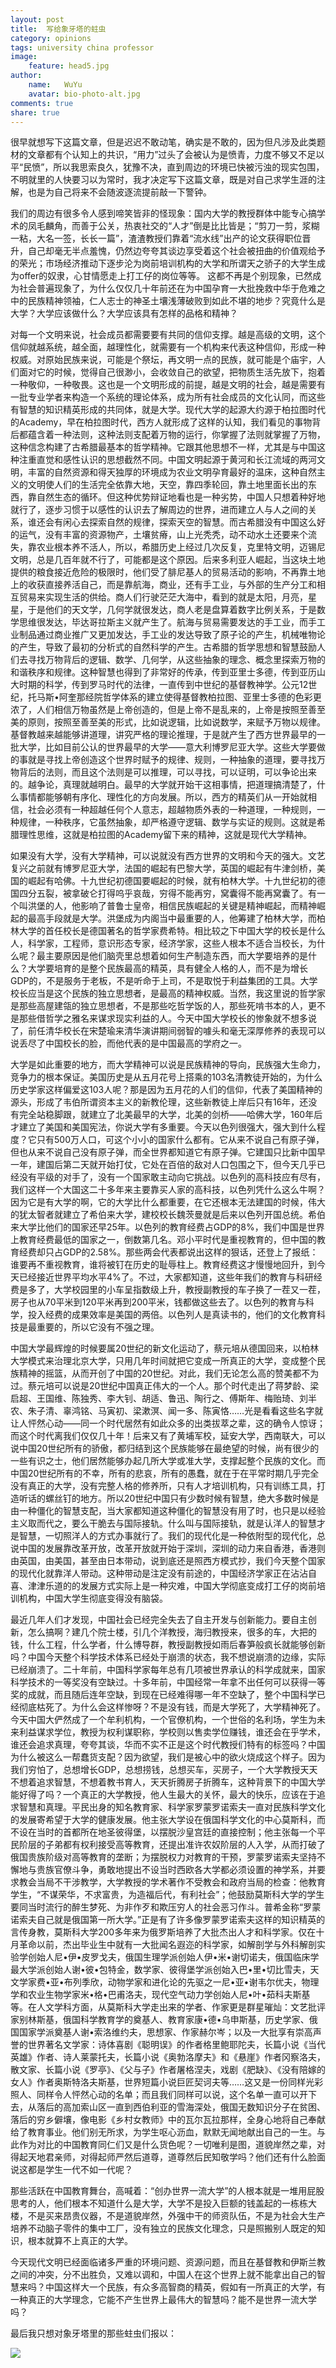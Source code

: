 ```yaml
---
layout: post
title:  写给象牙塔的蛀虫
category: opinions
tags: university china professor
image:
    feature: head5.jpg
author:
    name:   WuYu
    avatar: bio-photo-alt.jpg
comments: true
share: true
---
```


很早就想写下这篇文章，但是迟迟不敢动笔，确实是不敢的，因为但凡涉及此类题材的文章都有个认知上的共识，“用力”过头了会被认为是愤青，力度不够又不足以平“民愤”，所以我思索良久，犹豫不决，直到周边的环境已快被污浊的现实包围，不明就里的人快要习以为常时，我才决定写下这篇文章，既是对自己求学生涯的注解，也是为自己将来不会随波逐流提前敲一下警钟。

我们的周边有很多令人感到啼笑皆非的怪现象：国内大学的教授群体中能专心搞学术的凤毛麟角，而善于公关，热衷社交的“人才”倒是比比皆是；“剪刀一剪，浆糊一粘，大名一签，长长一篇”，渣渣教授们靠着“流水线”出产的论文获得职位晋升，自己却毫无半点羞愧，仍然边夸夸其谈边享受着这个社会被扭曲的价值观给予的荣光；市场经济推动下逐步沦为岗前培训机构的大学和所谓天之骄子的大学生成为offer的奴隶，心甘情愿走上打工仔的岗位等等。 这都不再是个别现象，已然成为社会普遍现象了，为什么仅仅几十年前还在为中国孕育一大批挽救中华于危难之中的民族精神领袖，仁人志士的神圣土壤浅薄破败到如此不堪的地步？究竟什么是大学？大学应该做什么？大学应该具有怎样的品格和精神？


对每一个文明来说，社会成员都需要要有共同的信仰支撑。越是高级的文明，这个信仰就越系统，越全面，越理性化，就需要有一个机构来代表这种信仰，形成一种权威。对原始民族来说，可能是个祭坛，再文明一点的民族，就可能是个庙宇，人们面对它的时候，觉得自己很渺小，会收敛自己的欲望，把物质生活先放下，抱着一种敬仰，一种敬畏。这也是一个文明形成的前提，越是文明的社会，越是需要有一批专业学者来构造一个系统的理论体系，成为所有社会成员的文化认同，而这些有智慧的知识精英形成的共同体，就是大学。现代大学的起源大约源于柏拉图时代的Academy，早在柏拉图时代，西方人就形成了这样的认知，我们看见的事物背后都蕴含着一种法则，这种法则支配着万物的运行，你掌握了法则就掌握了万物，这种信念构建了古希腊最基本的哲学精神。它跟其他思想不一样，尤其是与中国这种注重直觉和感性认识的思想截然不同。中国文明起源于黄河和长江流域的两河文明，丰富的自然资源和得天独厚的环境成为农业文明孕育最好的温床，这种自然主义的文明使人们的生活完全依靠大地，天空，靠四季轮回，靠土地里面长出的东西，靠自然生态的循环。但这种优势辩证地看也是一种劣势，中国人只想着种好地就行了，逐步习惯于以感性的认识去了解周边的世界，进而建立人与人之间的关系，谁还会有闲心去探索自然的规律，探索天空的智慧。而古希腊没有中国这么好的运气，没有丰富的资源物产，土壤贫瘠，山上光秃秃，动不动水土还要来个流失，靠农业根本养不活人，所以，希腊历史上经过几次反复，克里特文明，迈锡尼文明，总是几百年就不行了，可能都是这个原因。后来多利亚人崛起，当这块土地提供的粮食接近危险的极限时，他们受了腓尼基人的贸易活动的影响，不再靠土地上的收获直接养活自己，而是靠航海，商业，还有手工业，与外部的生产分工和相互贸易来实现生活的供给。商人们行驶茫茫大海中，看到的就是太阳，月亮，星星，于是他们的天文学，几何学就很发达，商人老是盘算着数字比例关系，于是数学思维很发达，毕达哥拉斯主义就产生了。航海与贸易需要发达的手工业，而手工业制品通过商业推广又更加发达，手工业的发达导致了原子论的产生，机械唯物论的产生，导致了最初的分析式的自然科学的产生。古希腊的哲学思想和智慧鼓励人们去寻找万物背后的逻辑、数学、几何学，从这些抽象的理念、概念里探索万物的和谐秩序和规律。这种智慧也得到了非常好的传承，传到亚里士多德，传到亚历山大时期的科学，传到罗马时代的法律，一直传到中世纪的基督教神学。公元12世纪，托马斯•阿奎那经院哲学体系的建立使得基督教柏拉图、亚里士多德的色彩更浓了，人们相信万物虽然是上帝创造的，但是上帝不是乱来的，上帝是按照至善至美的原则，按照至善至美的形式，比如说逻辑，比如说数学，来赋予万物以规律。基督教越来越能够讲道理，讲究严格的理论推理，于是就产生了西方世界最早的一批大学，比如目前公认的世界最早的大学——意大利博罗尼亚大学。这些大学要做的事就是寻找上帝创造这个世界时赋予的规律、规则，一种抽象的道理，要寻找万物背后的法则，而且这个法则是可以推理，可以寻找，可以证明，可以争论出来的。越争论，真理就越明白。最早的大学就开始干这相事情，把道理搞清楚了，什么事情都能够朝有序化、理性化的方向发展。所以，西方的精英们从一开始就相信，社会必须有一种超越任何个人意志，超越物质外表的一种道理，一种规则，一种规律，一种秩序，它虽然抽象，却严格遵守逻辑、数学与实证的规则。这就是希腊理性思维，这就是柏拉图的Academy留下来的精神，这就是现代大学精神。

如果没有大学，没有大学精神，可以说就没有西方世界的文明和今天的强大。文艺复兴之前就有博罗尼亚大学，法国的崛起有巴黎大学，英国的崛起有牛津剑桥，美国的崛起有哈佛。十九世纪初德国要崛起的时候，就有柏林大学。十九世纪初的德国四分五裂，被拿破仑打得呜乎哀哉，穷得不能再穷，窝囊得不能再窝囊了。有一个叫洪堡的人，他影响了普鲁士皇帝，相信民族崛起的关键是精神崛起，而精神崛起的最高手段就是大学。洪堡成为内阁当中最重要的人，他筹建了柏林大学，而柏林大学的首任校长是德国著名的哲学家费希特。相比较之下中国大学的校长是什么人，科学家，工程师，意识形态专家，经济学家，这些人根本不适合当校长，为什么呢？最主要原因是他们脑壳里总想着如何生产制造东西，而大学要培养的是什么？大学要培育的是整个民族最高的精英，具有健全人格的人，而不是为增长GDP的，不是服务于老板，不是听命于上司，不是取悦于利益集团的工具。大学校长应当是这个民族的独立思想者，是最高的精神权威。当然，我这里说的哲学家是那些高屋建瓴的独立思想者，不是那些吃哲学饭的人，那些死啃书本的人，更不是那些借哲学之雅名来谋求现实利益的人。今天中国大学校长的惨象就不想多说了，前任清华校长在宋楚瑜来清华演讲期间弱智的噱头和毫无深厚修养的表现可以说丢尽了中国校长的脸，而他代表的是中国最高的学府之一。

大学是如此重要的地方，而大学精神可以说是民族精神的导向，民族强大生命力，竞争力的根本保证。美国历史是从五月花号上搭乘的103名清教徒开始的，为什么历史学家这样偏爱这103人呢？那是因为五月花的人们的信仰，代表了美国精神的源头，形成了韦伯所谓资本主义的新教伦理，这些新教徒上岸后只有16年，还没有完全站稳脚跟，就建立了北美最早的大学，北美的剑桥——哈佛大学，160年后才建立了美国和美国宪法，你说大学有多重要。今天以色列很强大，强大到什么程度？它只有500万人口，可这个小小的国家什么都有。它从来不说自己有原子弹，但也从来不说自己没有原子弹，而全世界都知道它有原子弹。它建国只比新中国早一年，建国后第二天就开始打仗，它处在百倍的敌对人口包围之下，但今天几乎已经没有平级的对手了，没有一个国家敢主动向它挑战。以色列的高科技应有尽有，我们这样一个大国这二十多年来主要靠买人家的高科技，以色列凭什么这么牛啊？因为它是有大学的啊，它的大学比什么都重要，在它还根本无法建国的时候，伟大的犹太智者就建立了希伯来大学，建校校长魏茨曼就是后来以色列开国总统。希伯来大学比他们的国家还早25年。以色列的教育经费占GDP的8%，我们中国是世界上教育经费最低的国家之一，倒数第几名。邓小平时代是重视教育的，但中国的教育经费却只占GDP的2.58%。那些两会代表都说出这样的狠话，还登上了报纸：谁要再不重视教育，谁将被钉在历史的耻辱柱上。教育经费这才慢慢地回升，到今天已经接近世界平均水平4%了。不过，大家都知道，这些年我们的教育与科研经费是多了，大学校园里的小车呈指数级上升，教授副教授的车子换了一茬又一茬，房子也从70平米到120平米再到200平米，钱都做这些去了。以色列的教育与科学，投入经费的成果效率是美国的两倍。以色列人是真读书的，他们的文化教育科技是最重要的，所以它没有不强之理。

中国大学最辉煌的时候要属20世纪的新文化运动了，蔡元培从德国回来，以柏林大学模式来治理北京大学，只用几年时间就把它变成一所真正的大学，变成整个民族精神的摇篮，从而开创了中国的20世纪。对此，我们无论怎么高的赞美都不为过。蔡元培可以说是20世纪中国真正伟大的一个人。那个时代走出了蒋梦龄、梁启超、王国维、陈独秀、李大钊、胡适、鲁迅、陶行之、傅斯年、梅贻琦、刘半农、朱子清、辜鸿铭、马寅初、梁漱溟、闻一多、陈寅恪……光是看看这些名字就让人怦然心动——同一个时代居然有如此众多的出类拔萃之辈，这的确令人惊讶；而这个时代离我们仅仅几十年！后来又有了黄埔军校，延安大学，西南联大，可以说中国20世纪所有的骄傲，都归结到这个民族能够在最绝望的时候，尚有很少的一些有识之士，他们居然能够办起几所大学或准大学，支撑起整个民族的文化。而中国20世纪所有的不幸，所有的悲哀，所有的愚蠢，就在于在平常时期几乎完全没有真正的大学，没有完整人格的修养所，只有人才培训机构，只有训练工具，打造听话的螺丝钉的地方。所以20世纪中国只有少数时候有智慧，绝大多数时候是由一种僵化的智慧支配，当大家都知道这种僵化的智慧没有用了时，也只是以经验主义取而代之，要么干脆去与国际接轨。什么叫与国际接轨，就是认洋人的智慧才是智慧，一切照洋人的方式办事就行了。我们的现代化是一种依附型的现代化，总说中国的发展靠改革开放，改革开放就开始于深圳，深圳的动力来自香港，香港则由英国，由美国，甚至由日本带动，说到底还是照西方模式抄，我们今天整个国家的现代化就靠洋人带动。这种带动是注定没有前途的，中国经济学家正在沾沾自喜、津津乐道的的发展方式实际上是一种灾难，中国大学彻底变成打工仔的岗前培训机构，中国大学生彻底变得没有脑袋。

最近几年人们才发现，中国社会已经完全失去了自主开发与创新能力。要自主创新，怎么搞啊？建几个院士楼，引几个洋教授，海归教授来，很多的车，大把的钱，什么工程，什么学者，什么博导群，教授副教授如雨后春笋般疯长就能够创新吗？中国今天整个科学技术体系已经处于崩溃的状态，我不想说崩溃的边缘，实际已经崩溃了。二十年前，中国科学家每年总有几项被世界承认的科学成就来，国家科学技术的一等奖没有空缺过。十多年前，中国经常一年拿不出任何可以获得一等奖的成就，而且随后连年空缺，到现在已经难得哪一年不空缺了，整个中国科学已经彻底枯死了。为什么会这样惨呀？不是没有钱，而是大学死了，大学精神死了。今天中国大俨然成了一个牟利机构，一个官僚机构，一个世俗的名利场，学生为未来利益谋求学位，教授为权利谋职称，学校则以售卖学位赚钱，谁还会在乎学术，谁还会追求真理，夸夸其谈，华而不实不正是这个时代教授们特有的标签吗？中国为什么被这么一帮蠢货支配？因为欲望，我们是被心中的欲火烧成这个样子。因为我们穷怕了，总想增长GDP，总想捞钱，总想买车，买房子，一个大学教授天天不想着追求智慧，不想着教书育人，天天折腾房子折腾车，这种背景下的中国大学能好得了吗？一个真正的大学教授，他人生最大的关怀，最大的快乐，应该在于追求智慧和真理。平民出身的知名教育家、科学家罗蒙罗诺索夫一直对民族科学文化的发展寄希望于大学的健康发展。他主张大学设在俄国科学文化的中心莫斯科，而不设在当时的首都所在地圣彼得堡，以摆脱沙皇宫廷的直接控制；他主张每一个平民阶层的子弟都有权利接受高等教育，还提出准许农奴阶层的人入学，从而打破了俄国贵族阶级对高等教育的垄断；为摆脱权力对教育的干预，罗蒙罗诺索夫坚持不懈地与贵族官僚斗争，勇敢地提出不设当时西欧各大学都必须设置的神学系，并要求教会当局不干涉教学，大学教授的学术著作不受教会和政府当局的检查：他教育学生，“不谋荣华，不求富贵，为造福后代，有利社会”；他鼓励莫斯科大学的学生要同当时流行的醉生梦死、为非作歹和欺压穷人的社会恶习作斗。普希金称“罗蒙诺索夫自己就是俄国第一所大学。”正是有了许多像罗蒙罗诺索夫这样的知识精英的言传身教，莫斯科大学200多年来为俄罗斯培养了大批杰出人才和科学家。仅在十月革命以前，杰出毕业生中就有一大批闻名遐迩的科学家，如解剖学与外科解剖实验学创始人尼•伊•皮罗戈夫，俄国生理学派创始人伊•米•谢切诺夫，俄国临床学最大学派创始人谢•彼•包特金，数学家、彼得堡学派创始入巴•里•切比雪夫，天文学家费•亚•布列季欣，动物学家和进化论的先驱之一尼•亚•谢韦尔优夫，物理学和农业生物学家米•格•巴甫洛夫，现代空气动力学创始人尼•叶•茹科夫斯基等。在人文学科方面，从莫斯科大学走出来的学者、作家更是群星璀灿：文艺批评家别林斯基，俄国科学教育学的奠基人、教育家康•德•乌申斯基，历史学家、俄国国家学派奠基人谢•索洛维约夫，思想家、作家赫尔岑；以及一大批享有崇高声誉的世界著名文学家：诗体喜剧《聪明误》的作者格里鲍耶陀夫，长篇小说《当代英雄》作者、诗人莱蒙托夫，长篇小说《奥勃洛摩夫》和《悬崖》作者冈察洛夫，散文家、长篇小说《罗亭》、《父与子》作者屠格涅夫，戏剧《肥缺》、《没有陪嫁的女人》作者奥斯特洛夫斯基，世界短篇小说巨匠契诃夫等……这又是一份同样光彩照人、同样令人怦然心动的名单；而且我们同样可以说，这个名单一直可以开下去，从落后的高加索山区一直到西伯利亚的雪海深处，俄国无数知识分子在贫困、落后的穷乡僻壤，像电影《乡村女教师》中的瓦尔瓦拉那样，全身心地将自己奉献给了教育事业。他们别无所求，为学生呕心沥血，默默无闻地献出自己的一生。与此作为对比的中国教育同仁们又是什么货色呢？一切唯利是图，道貌岸然之辈，对得起天地君亲师，对得起师严然后道尊，道尊然后民知敬学吗？他们还有什么脸面说这都是学生一代不如一代呢？

那些活跃在中国教育舞台，高喊着：“创办世界一流大学”的人根本就是一堆用屁股思考的人，他们根本不知道什么是大学，大学不是投入巨额的钱盖起的一栋栋大楼，不是买来昂贵仪器，不是道貌岸然，外强中干的师资队伍，不是为社会大生产培养不动脑子零件的集中工厂，没有独立的民族文化理念，只是照搬别人既定的知识，根本就算不上真正的大学。

今天现代文明已经面临诸多严重的环境问题、资源问题，而且在基督教和伊斯兰教之间的冲突，分不出胜负，又难以调和，中国人在这个世界上就不能拿出自己的智慧来吗？中国这样大一个民族，有众多高智商的精英，假如有一所真正的大学，有一种真正的大学理念，它能不产生世界上最伟大的智慧吗？能不是世界一流大学吗？

最后我只想对象牙塔里的那些蛀虫们报以：

![](/images/dd.png)
